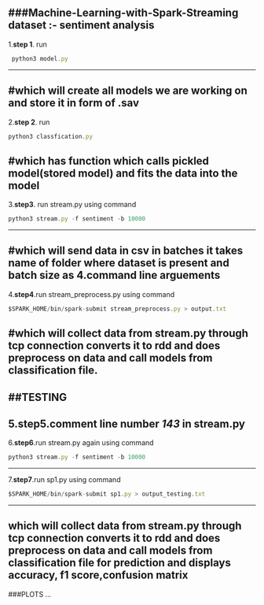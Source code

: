 ###Machine-Learning-with-Spark-Streaming 
**dataset** :- **sentiment analysis**
---
1.**step 1**. run 
```Javascript
 python3 model.py
```
---

#which will create all models we are working on and store it in form of .sav
---
2.**step 2**. run 
```Javascript
python3 classfication.py 
```
#which has function which calls pickled model(stored model) and fits the data into the model 
---
3.**step3**. run stream.py using command
```Javascript
python3 stream.py -f sentiment -b 10000 
```
---
#which will send data in csv in batches it takes  name of folder where dataset is present and batch size as 4.command line arguements
---
4.**step4**.run stream_preprocess.py using command 
```Javascript
$SPARK_HOME/bin/spark-submit stream_preprocess.py > output.txt
```
#which will collect data from stream.py through tcp connection converts it to rdd and does preprocess on data and call models from classification file. 
---
##TESTING 
---
5.**step5**.comment line number *143* in  stream.py
---
6.**step6**.run stream.py again using command
```Javascript
python3 stream.py -f sentiment -b 10000 
```
---
7.**step7**.run sp1.py using command 
```Javascript
$SPARK_HOME/bin/spark-submit sp1.py > output_testing.txt
```
---
which will collect data from stream.py through tcp connection converts it to rdd and does preprocess on data and call models from classification file for prediction and displays accuracy, f1 score,confusion matrix
---
###PLOTS
...


